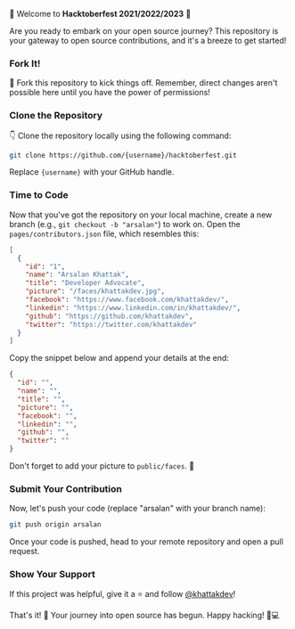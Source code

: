 🌟 Welcome to **Hacktoberfest 2021/2022/2023** 🌟

Are you ready to embark on your open source journey? This repository is your gateway to open source contributions, and it's a breeze to get started!

### Fork It!

🍴 Fork this repository to kick things off. Remember, direct changes aren't possible here until you have the power of permissions!

### Clone the Repository

👇 Clone the repository locally using the following command:

```bash
git clone https://github.com/{username}/hacktoberfest.git
```

Replace `{username}` with your GitHub handle.

### Time to Code

Now that you've got the repository on your local machine, create a new branch (e.g., `git checkout -b "arsalan"`) to work on. Open the `pages/contributors.json` file, which resembles this:

```json
[
  {
    "id": "1",
    "name": "Arsalan Khattak",
    "title": "Developer Advocate",
    "picture": "/faces/khattakdev.jpg",
    "facebook": "https://www.facebook.com/khattakdev/",
    "linkedin": "https://www.linkedin.com/in/khattakdev/",
    "github": "https://github.com/khattakdev",
    "twitter": "https://twitter.com/khattakdev"
  }
]
```

Copy the snippet below and append your details at the end:

```json
{
  "id": "",
  "name": "",
  "title": "",
  "picture": "",
  "facebook": "",
  "linkedin": "",
  "github": "",
  "twitter": ""
}
```

Don't forget to add your picture to `public/faces`. 📸

### Submit Your Contribution

Now, let's push your code (replace "arsalan" with your branch name):

```bash
git push origin arsalan
```

Once your code is pushed, head to your remote repository and open a pull request.

### Show Your Support

If this project was helpful, give it a ⭐️ and follow [@khattakdev](https://github.com/khattakdev)!

That's it! 🎉 Your journey into open source has begun. Happy hacking! 🚀💻